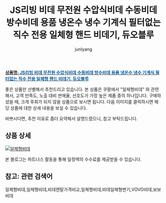 ﻿---
layout: post
title:  "JS리빙 비데 무전원 수압식비데 수동비데 방수비데 용품 냉온수 냉수 기계식 필터없는 직수 전용 일체형 핸드 비데기, 듀오블루"
author: junlyang
categories: [ 비데/비데용품 ]
tags: [일체형비데,비데렌탈가격비교,일체형비데,비데일체형변기,VOVO비데,보보비데]
image: https://static.coupangcdn.com/image/vendor_inventory/9038/d1a2892b216b6092730dd4030ae4def9f90ec7f926d2ea942c3cf7a8047c.jpg 
description: "쿠팡에서 일체형비데 관련 상품으로 가장 고객 선호도가 높은 제품 중 하나입니다."
---

<a href="https://thumbnail8.coupangcdn.com/thumbnails/remote/q89/image/vendor_inventory/d1e2/8c294ebe2b7518ac9b8d5e8b49e88b0aa413e265216200407d12a98ac900.jpg"><b>상품명: <font color='#01579B'>JS리빙 비데 무전원 수압식비데 수동비데 방수비데 용품 냉온수 냉수 기계식 필터없는 직수 전용 일체형 핸드 비데기, 듀오블루</font></b></a>

좋은 상품만 선별해서 추천드리고 있습니다.
본 상품은 쿠팡에서 "일체형비데" 와 관련해서, 고객 만족도, 노출 대비 판매율, 선호도가 가장 높은 제품 중의 하나입니다.
구매하셨을 때, 크게 후회가 되지 않을 상품으로 보시면 됩니다. 
다음 이미지를 클릭하시면 해당 상품에 대한 상세 내용을 보실 수 있습니다.

바쁘시다면, 추천 이유로 좀더 요약해서 설명드렸으니, 참고 부탁드립니다.

## 상품 상세

<a href="https://coupa.ng/bOgJaa"><img src="https://thumbnail8.coupangcdn.com/thumbnails/remote/q89/image/vendor_inventory/d1e2/8c294ebe2b7518ac9b8d5e8b49e88b0aa413e265216200407d12a98ac900.jpg" alt="일체형비데" title="일체형비데"></a> 

본 블로그는 파트너스 활동을 통해 일정액의 수수료를 제공받을 수 있습니다.

## 참고: 관련 검색어    
일체형비데,일체형비데,비데렌탈가격비교,일체형비데,비데일체형변기,VOVO비데,보보비데